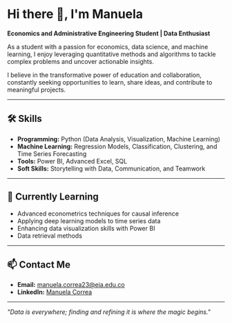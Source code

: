 # Hi there 👋, I'm Manuela  

**Economics and Administrative Engineering Student | Data Enthusiast**  

As a student with a passion for economics, data science, and machine learning, I enjoy leveraging quantitative methods and algorithms to tackle complex problems and uncover actionable insights. 

I believe in the transformative power of education and collaboration, constantly seeking opportunities to learn, share ideas, and contribute to meaningful projects.

---

## 🛠️ **Skills**  
- **Programming:** Python (Data Analysis, Visualization, Machine Learning)  
- **Machine Learning:** Regression Models, Classification, Clustering, and Time Series Forecasting  
- **Tools:** Power BI, Advanced Excel, SQL 
- **Soft Skills:** Storytelling with Data, Communication, and Teamwork  

---

## 🌱 **Currently Learning**  
- Advanced econometrics techniques for causal inference  
- Applying deep learning models to time series data  
- Enhancing data visualization skills with Power BI
- Data retrieval methods

---

## 📫 **Contact Me**  
- **Email:** [manuela.correa23@eia.edu.co](mailto:manuela.correa23@eia.edu.co)  
- **LinkedIn:** [Manuela Correa](https://www.linkedin.com/in/manuela-correa-vergara-971975281/)  

---

_"Data is everywhere; finding and refining it is where the magic begins."_ 
